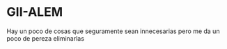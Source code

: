 # GII-ALEM
Hay un poco de cosas que seguramente sean innecesarias pero me da un poco de pereza eliminarlas
